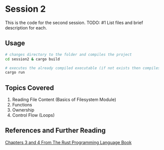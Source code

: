 # Session 2

This is the code for the second session.
TODO: #1 List files and brief description for each.

## Usage

```bash
# changes directory to the folder and compiles the project
cd session2 & cargo build

# executes the already compiled executable (if not exists then compiles it)
cargo run
```

## Topics Covered

1. Reading File Content (Basics of Filesystem Module)
2. Functions
3. Ownership
4. Control Flow (Loops)

## References and Further Reading

[Chapters 3 and 4 From The Rust Programming Language Book](https://doc.rust-lang.org/book/title-page.html "The Rust Programming Language Book")
